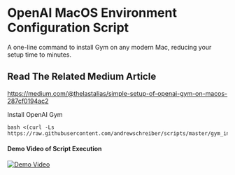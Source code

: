 # OpenAI MacOS Environment Configuration Script

A one-line command to install Gym on any modern Mac, reducing your setup time to minutes.

## Read The Related Medium Article
https://medium.com/@thelastalias/simple-setup-of-openai-gym-on-macos-287cf0194ac2

Install OpenAI Gym
```
bash <(curl -Ls https://raw.githubusercontent.com/andrewschreiber/scripts/master/gym_installer.sh)

```
#### Demo Video of Script Execution
[![Demo Video](https://img.youtube.com/vi/7yi0P8NQK98/0.jpg)](https://youtu.be/7yi0P8NQK98)
